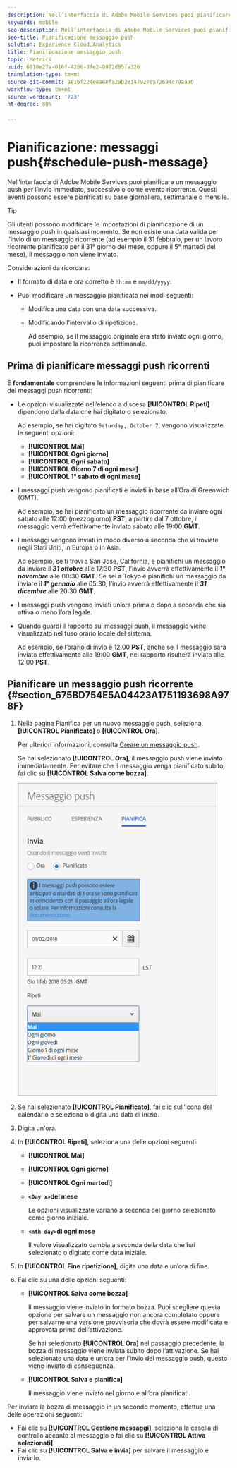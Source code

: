 ```yaml
---
description: Nell’interfaccia di Adobe Mobile Services puoi pianificare un messaggio push per l’invio immediato, successivo o come evento ricorrente. Questi eventi possono essere pianificati su base giornaliera, settimanale o mensile.
keywords: mobile
seo-description: Nell’interfaccia di Adobe Mobile Services puoi pianificare un messaggio push per l’invio immediato, successivo o come evento ricorrente. Questi eventi possono essere pianificati su base giornaliera, settimanale o mensile.
seo-title: Pianificazione messaggio push
solution: Experience Cloud,Analytics
title: Pianificazione messaggio push
topic: Metrics
uuid: 6810e27a-016f-4286-8fe2-9972d85fa326
translation-type: tm+mt
source-git-commit: ae16f224eeaeefa29b2e1479270a72694c79aaa0
workflow-type: tm+mt
source-wordcount: '723'
ht-degree: 80%

---
```



# Pianificazione: messaggi push{#schedule-push-message}

Nell’interfaccia di Adobe Mobile Services puoi pianificare un messaggio push per l’invio immediato, successivo o come evento ricorrente. Questi eventi possono essere pianificati su base giornaliera, settimanale o mensile.

>[!TIP]
>
>Gli utenti possono modificare le impostazioni di pianificazione di un messaggio push in qualsiasi momento. Se non esiste una data valida per l’invio di un messaggio ricorrente (ad esempio il 31 febbraio, per un lavoro ricorrente pianificato per il 31° giorno del mese, oppure il 5° martedì del mese), il messaggio non viene inviato.

Considerazioni da ricordare:

* Il formato di data e ora corretto è `hh:mm` e `mm/dd/yyyy`.

* Puoi modificare un messaggio pianificato nei modi seguenti:

   * Modifica una data con una data successiva.
   * Modificando l’intervallo di ripetizione.

      Ad esempio, se il messaggio originale era stato inviato ogni giorno, puoi impostare la ricorrenza settimanale.

## Prima di pianificare messaggi push ricorrenti

È **fondamentale** comprendere le informazioni seguenti prima di pianificare dei messaggi push ricorrenti:

* Le opzioni visualizzate nell’elenco a discesa **[!UICONTROL Ripeti]** dipendono dalla data che hai digitato o selezionato.

   Ad esempio, se hai digitato `Saturday, October 7`, vengono visualizzate le seguenti opzioni:

   * **[!UICONTROL Mai]**
   * **[!UICONTROL Ogni giorno]**
   * **[!UICONTROL Ogni sabato]**
   * **[!UICONTROL Giorno 7 di ogni mese]**
   * **[!UICONTROL 1° sabato di ogni mese]**

* I messaggi push vengono pianificati e inviati in base all’Ora di Greenwich (GMT).

   Ad esempio, se hai pianificato un messaggio ricorrente da inviare ogni sabato alle 12:00 (mezzogiorno) **PST**, a partire dal 7 ottobre, il messaggio verrà effettivamente inviato sabato alle 19:00 **GMT**.
* I messaggi vengono inviati in modo diverso a seconda che vi troviate negli Stati Uniti, in Europa o in Asia.

   Ad esempio, se ti trovi a San Jose, California, e pianifichi un messaggio da inviare il ***31 ottobre*** alle 17:30 **PST**, l’invio avverrà effettivamente il ***1° novembre*** alle 00:30 **GMT**. Se sei a Tokyo e pianifichi un messaggio da inviare il ***1° gennaio*** alle 05:30, l’invio avverrà effettivamente il ***31 dicembre*** alle 20:30 **GMT**.
* I messaggi push vengono inviati un’ora prima o dopo a seconda che sia attiva o meno l’ora legale.
* Quando guardi il rapporto sui messaggi push, il messaggio viene visualizzato nel fuso orario locale del sistema.

   Ad esempio, se l’orario di invio è 12:00 **PST**, anche se il messaggio sarà inviato effettivamente alle 19:00 **GMT**, nel rapporto risulterà inviato alle 12:00 **PST**.

## Pianificare un messaggio push ricorrente {#section_675BD754E5A04423A1751193698A978F}

1. Nella pagina Pianifica per un nuovo messaggio push, seleziona **[!UICONTROL Pianificato]** o **[!UICONTROL Ora]**.

   Per ulteriori informazioni, consulta [Creare un messaggio push](/help/using/in-app-messaging/t-create-push-message/t-create-push-message.md).

   Se hai selezionato **[!UICONTROL Ora]**, il messaggio push viene inviato immediatamente. Per evitare che il messaggio venga pianificato subito, fai clic su **[!UICONTROL Salva come bozza]**.

   ![](assets/schedule-push-message.png)

1. Se hai selezionato **[!UICONTROL Pianificato]**, fai clic sull’icona del calendario e seleziona o digita una data di inizio.
1. Digita un&#39;ora. 
1. In **[!UICONTROL Ripeti]**, seleziona una delle opzioni seguenti:

   * **[!UICONTROL Mai]**
   * **[!UICONTROL Ogni giorno]**
   * **[!UICONTROL Ogni martedì]**
   * **`<Day x>`del mese**

      Le opzioni visualizzate variano a seconda del giorno selezionato come giorno iniziale.
   * **`<nth day>`di ogni mese**

      Il valore visualizzato cambia a seconda della data che hai selezionato o digitato come data iniziale.

1. In **[!UICONTROL Fine ripetizione]**, digita una data e un’ora di fine.
1. Fai clic su una delle opzioni seguenti:

   * **[!UICONTROL Salva come bozza]**

      Il messaggio viene inviato in formato bozza. Puoi scegliere questa opzione per salvare un messaggio non ancora completato oppure per salvarne una versione provvisoria che dovrà essere modificata e approvata prima dell’attivazione.

      Se hai selezionato **[!UICONTROL Ora]** nel passaggio precedente, la bozza di messaggio viene inviata subito dopo l’attivazione. Se hai selezionato una data e un’ora per l’invio del messaggio push, questo viene inviato di conseguenza.

   * **[!UICONTROL Salva e pianifica]**

      Il messaggio viene inviato nel giorno e all’ora pianificati.

Per inviare la bozza di messaggio in un secondo momento, effettua una delle operazioni seguenti:

* Fai clic su **[!UICONTROL Gestione messaggi]**, seleziona la casella di controllo accanto al messaggio e fai clic su **[!UICONTROL Attiva selezionati]**.
* Fai clic su **[!UICONTROL Salva e invia]** per salvare il messaggio e inviarlo.
